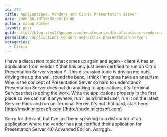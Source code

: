 ```yaml
---
id: 270
title: Applications, Vendors and Citrix Presentation Server
date: 2006-06-16T10:09:00+10:00
author: Aaron Parker
layout: post
guid: http://blog.stealthpuppy.com/uncategorized/applications-vendors-and-citrix-presentation-server
permalink: /applications-vendors-and-citrix-presentation-server/
categories:
  - Citrix
---
```

I have a discussion topic that comes up again and again - client A has an application from vendor X that has only just been certified to run on Citrix Presentation Server version Y. This discussion topic is driving me nuts, driving me up the wall, round the bend, I think I'm gonna have an aneurism. Why is the concept of Presentation Server so hard to understand? Presentation Server does not do anything to applications, it's Terminal Services that is doing the work. Write the applications properly in the first place so we can run it anywhere, run it as a limited user, run it on the latest Service Pack and run on Terminal Server. It's not that hard, start here: [http://msdn.microsoft.com.](http://msdn.microsoft.com)

Sorry for the rant, but I've just been speaking to a distributor of an application where the vendor has just certified their application for Presentation Server 4.0 Advanced Edition. Aarrggh..